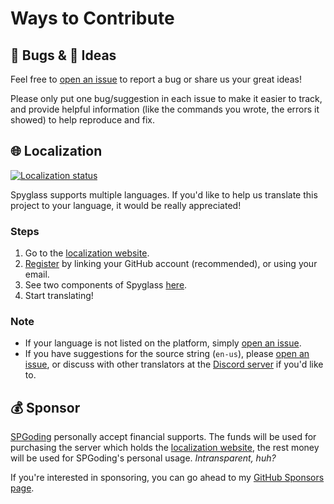 # Ways to Contribute

## 🐛 Bugs & 🤔 Ideas

Feel free to [open an issue](https://github.com/SpyglassMC/Spyglass/issues/new) to report a bug or share us your great ideas!

Please only put one bug/suggestion in each issue to make it easier to track, and provide helpful information (like the commands you wrote, the errors it showed) to help reproduce and fix.

## 🌐 Localization

[![Localization status](https://weblate.spyglassmc.com/widgets/spyglass/-/multi-auto.svg)](https://weblate.spyglassmc.com/engage/spyglass/?utm_source=widget)

Spyglass supports multiple languages. If you'd like to help us translate this project to your language, it would be really appreciated!

### Steps

1. Go to the [localization website](https://weblate.spyglassmc.com).
2. [Register](https://weblate.spyglassmc.com/accounts/register) by linking your GitHub account (recommended), or using your email.
3. See two components of Spyglass [here](https://weblate.spyglassmc.com/projects/spyglass).
4. Start translating!

### Note

- If your language is not listed on the platform, simply [open an issue](https://github.com/SpyglassMC/Spyglass/issues/new).
- If you have suggestions for the source string (`en-us`), please [open an issue](https://github.com/SPGoding/datapack-language-server/issues/new), or discuss with other translators at the [Discord server](https://discord.gg/EbdseuS) if you'd like to.

## 💰 Sponsor

[SPGoding](https://github.com/SPGoding) personally accept financial supports. The funds will be used for purchasing the server which holds the [localization website](https://weblate.spyglassmc.com), the rest money will be used for SPGoding's personal usage. _Intransparent, huh?_

If you're interested in sponsoring, you can go ahead to my [GitHub Sponsors page](https://github.com/sponsors/SPGoding).

